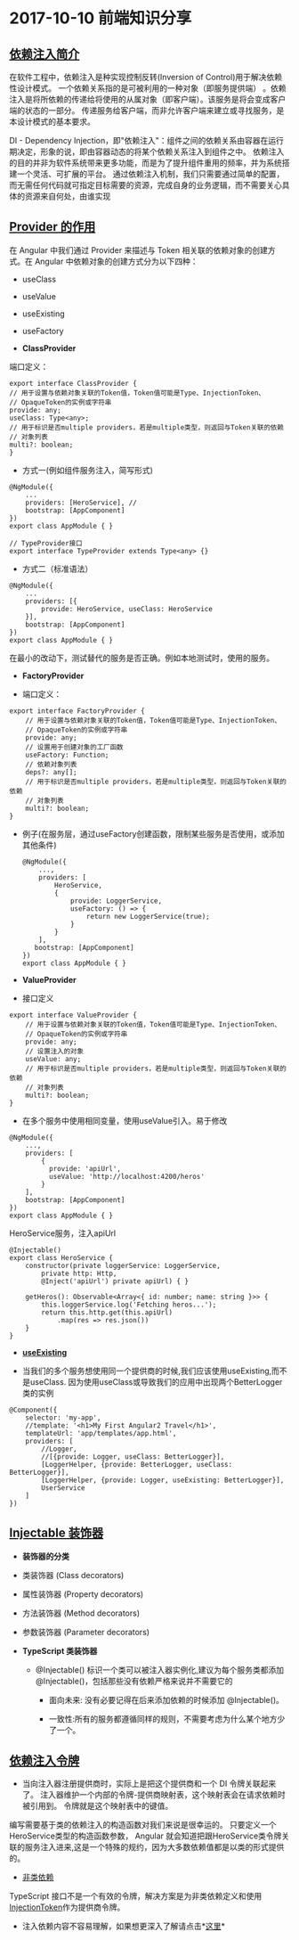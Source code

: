 # 2017-10-10 前端知识分享

## [依赖注入简介](https://segmentfault.com/a/1190000009612113)

<p>  在软件工程中，依赖注入是种实现控制反转(Inversion of Control)用于解决依赖性设计模式。
一个依赖关系指的是可被利用的一种对象（即服务提供端） 。依赖注入是将所依赖的传递给将使用的从属对象（即客户端）。该服务是将会变成客户端的状态的一部分。
传递服务给客户端，而非允许客户端来建立或寻找服务，是本设计模式的基本要求。 </p>

<p>  DI - Dependency Injection，即"依赖注入"：组件之间的依赖关系由容器在运行期决定，形象的说，即由容器动态的将某个依赖关系注入到组件之中。
依赖注入的目的并非为软件系统带来更多功能，而是为了提升组件重用的频率，并为系统搭建一个灵活、可扩展的平台。
通过依赖注入机制，我们只需要通过简单的配置，而无需任何代码就可指定目标需要的资源，完成自身的业务逻辑，而不需要关心具体的资源来自何处，由谁实现
</p>

## [Provider 的作用](https://segmentfault.com/a/1190000009632566)

在 Angular 中我们通过 Provider 来描述与 Token 相关联的依赖对象的创建方式。在 Angular 中依赖对象的创建方式分为以下四种：

 - useClass

 - useValue

 - useExisting

 - useFactory

* **ClassProvider**

端口定义：

```
export interface ClassProvider {
// 用于设置与依赖对象关联的Token值，Token值可能是Type、InjectionToken、
// OpaqueToken的实例或字符串
provide: any;
useClass: Type<any>;
// 用于标识是否multiple providers，若是multiple类型，则返回与Token关联的依赖
// 对象列表
multi?: boolean;
}
```

- 方式一(例如组件服务注入，简写形式)

```
@NgModule({
    ...
    providers: [HeroService], //
    bootstrap: [AppComponent]
})
export class AppModule { }

// TypeProvider接口
export interface TypeProvider extends Type<any> {}
```

-  方式二（标准语法）

```
@NgModule({
    ...
    providers: [{
        provide: HeroService, useClass: HeroService
    }],
    bootstrap: [AppComponent]
})
export class AppModule { }
```

在最小的改动下，测试替代的服务是否正确。例如本地测试时，使用的服务。

* **FactoryProvider**  

- 端口定义：

```
export interface FactoryProvider {
    // 用于设置与依赖对象关联的Token值，Token值可能是Type、InjectionToken、
    // OpaqueToken的实例或字符串
    provide: any;
    // 设置用于创建对象的工厂函数
    useFactory: Function;
    // 依赖对象列表
    deps?: any[];
    // 用于标识是否multiple providers，若是multiple类型，则返回与Token关联的依赖
    // 对象列表
    multi?: boolean;
}
```

-  例子(在服务层，通过useFactory创建函数，限制某些服务是否使用，或添加其他条件)

    ```
    @NgModule({
        ...,
        providers: [
            HeroService,
            {
                provide: LoggerService,
                useFactory: () => {
                    return new LoggerService(true);
                }
            }
        ],
       bootstrap: [AppComponent]
    })
    export class AppModule { }
    ```

* **ValueProvider**  

- 接口定义

```
export interface ValueProvider {
    // 用于设置与依赖对象关联的Token值，Token值可能是Type、InjectionToken、
    // OpaqueToken的实例或字符串
    provide: any;
    // 设置注入的对象
    useValue: any;
    // 用于标识是否multiple providers，若是multiple类型，则返回与Token关联的依赖
    // 对象列表
    multi?: boolean;
}
```

- 在多个服务中使用相同变量，使用useValue引入。易于修改

```
@NgModule({
    ...,
    providers: [
        {
          provide: 'apiUrl',
          useValue: 'http://localhost:4200/heros'
        }
    ],
    bootstrap: [AppComponent]
})
export class AppModule { }

```

HeroService服务，注入apiUrl

```
@Injectable()
export class HeroService {
    constructor(private loggerService: LoggerService,
        private http: Http,
        @Inject('apiUrl') private apiUrl) { }

    getHeros(): Observable<Array<{ id: number; name: string }>> {
        this.loggerService.log('Fetching heros...');
        return this.http.get(this.apiUrl)
            .map(res => res.json())
    }
}
```

* **[useExisting](https://segmentfault.com/a/1190000006672079)**  

- 当我们的多个服务想使用同一个提供商的时候,我们应该使用useExisting,而不是useClass.
因为使用useClass或导致我们的应用中出现两个BetterLogger类的实例

```
@Component({
    selector: 'my-app',
    //template: '<h1>My First Angular2 Travel</h1>',
    templateUrl: 'app/templates/app.html',
    providers: [
        //Logger,
        //[{provide: Logger, useClass: BetterLogger}],
        [LoggerHelper, {provide: BetterLogger, useClass: BetterLogger}],
        [LoggerHelper, {provide: Logger, useExisting: BetterLogger}],
        UserService
    ]
})
```

## [Injectable 装饰器](https://angular.cn/guide/dependency-injection#为什么要用-injectable)  

* **装饰器的分类**

 * 类装饰器 (Class decorators)
 * 属性装饰器 (Property decorators)
 * 方法装饰器 (Method decorators)
 * 参数装饰器 (Parameter decorators)

* **TypeScript 类装饰器**

  * @Injectable() 标识一个类可以被注入器实例化,建议为每个服务类都添加@Injectable()，包括那些没有依赖严格来说并不需要它的

    - 面向未来: 没有必要记得在后来添加依赖的时候添加 @Injectable()。

    - 一致性:所有的服务都遵循同样的规则，不需要考虑为什么某个地方少了一个。

## [依赖注入令牌](https://angular.cn/guide/dependency-injection#依赖注入令牌)

* <p>  当向注入器注册提供商时，实际上是把这个提供商和一个 DI 令牌关联起来了。 注入器维护一个内部的令牌-提供商映射表，这个映射表会在请求依赖时被引用到。 令牌就是这个映射表中的键值。

编写需要基于类的依赖注入的构造函数对我们来说是很幸运的。 只要定义一个HeroService类型的构造函数参数， Angular 就会知道把跟HeroService类令牌关联的服务注入进来,这是一个特殊的规约，因为大多数依赖值都是以类的形式提供的。</p>    

* [非类依赖](https://angular.cn/guide/dependency-injection#非类依赖)

TypeScript 接口不是一个有效的令牌，解决方案是为非类依赖定义和使用 [InjectionToken](https://angular.cn/guide/dependency-injection#injectiontoken-值)作为提供商令牌。

* 注入依赖内容不容易理解，如果想更深入了解请点击*[这里](https://angular.cn/guide/dependency-injection)*
